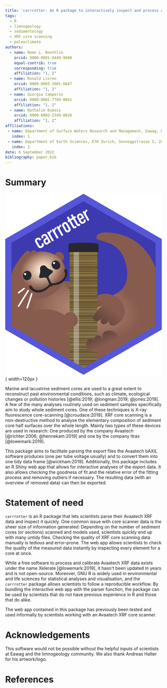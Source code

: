 ```yaml
---
title: 'carrrotter: An R package to interactively inspect and process Avaatech XRF Corescanner data'
tags:
  - R
  - limnogeology
  - sedimentology
  - XRF core scanning
  - paleoclimate
authors:
  - name: Remo L. Roethlin
    orcid: 0000-0001-8449-9600
    equal-contrib: true
    corresponding: true
    affiliation: "1, 2"
  - name: Ronald Lloren
    orcid: 0000-0003-3001-6647
    affiliation: "1, 2"
  - name: Giorgia Camperio
    orcid: 0000-0001-7704-0041
    affiliation: "1, 2"
  - name: Nathalie Dubois
    orcid: 0000-0003-2349-0826
    affiliation: "1, 2"
affiliations:
 - name: Department of Surface Waters Research and Management, Eawag, Überlandstrasse 133, Dübendorf, 8600, Zurich, Switzerland
   index: 1
 - name: Department of Earth Sciences, ETH Zurich, Sonneggstrasse 5, Zurich, 8092, Zurich, Switzerland
   index: 2
date: 6 September 2022
bibliography: paper.bib
---
```


# Summary

![](carrrotter.svg){ width=120px }

Marine and lacustrine sediment cores are used to a great extent to reconstruct past environmental conditions, such as climate, ecological changes or pollution histories [@ellis:2019; @longman:2019; @jones:2019]. A few of the many analyses routinely used on sediment samples specifically aim to study whole sediment cores. One of these techniques is X-ray fluorescence core-scanning [@croudace:2019]. XRF core scanning is a non-destructive method to analyse the elementary composition of sediment core half surfaces over the whole length. Mainly two types of these devices are used in research: One produced by the company Avaatech [@richter:2006; @hennekam:2019] and one by the company Itrax [@lowemark:2019].

This package aims to facilitate parsing the export files the Avaatech bAXIL software produces (one per tube voltage usually) and to convert them into one tidy data frame [@wickham:2019].
Additionally, this package includes an R Shiny web app that allows for interactive analyses of the export data. It also allows checking the goodness of fit and the relative error of the fitting process and removing outliers if necessary. The resulting data (with an overview of removed data) can then be exported.


# Statement of need

`carrrotter` is an R package that lets scientists parse their Avaatech XRF data and inspect it quickly. 
One common issue with core scanner data is the sheer size of information generated: Depending on the number of sediment cores (or sections) scanned and models used, scientists quickly end up with many untidy files. Checking the quality of XRF core scanning data manually is tedious and error-prone.
The web app allows scientists to check the quality of the measured data instantly by inspecting every element for a core at once.
 
While a free software to process and calibrate Avaatech XRF data exists under the name Xelerate [@lowemark:2019], it hasn't been updated in years and is not open-source.
Moreover, GNU R is widely used in environmental and life sciences for statistical analyses and visualisation, and the `carrrotter` package allows scientists to follow a reproducible workflow. By bundling the interactive web app with the parser function, the package can be used by scientists that do not have previous experience in R and those that do alike.

The web app contained in this package has previously been tested and used informally by scientists working with an Avaatech XRF core scanner.


# Acknowledgements

This software would not be possible without the helpful inputs of scientists at Eawag and the limnogeology community. We also thank Andreas Halter for his artwork/logo.

# References


